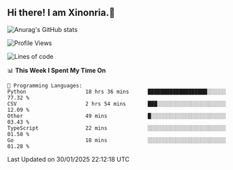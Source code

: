 ## Hi there! I am Xinonria.👋

![Anurag's GitHub stats](https://status-git-main-xinonrias-projects-f26540e3.vercel.app/api?username=xinonria&hide=stars,issues)

<!--START_SECTION:waka-->
![Profile Views](http://img.shields.io/badge/Profile%20Views-0-blue)

![Lines of code](https://img.shields.io/badge/From%20Hello%20World%20I%27ve%20Written-966.5%20thousand%20lines%20of%20code-blue)

📊 **This Week I Spent My Time On** 

```text
💬 Programming Languages: 
Python                   18 hrs 36 mins      ███████████████████░░░░░░   77.32 % 
CSV                      2 hrs 54 mins       ███░░░░░░░░░░░░░░░░░░░░░░   12.09 % 
Other                    49 mins             █░░░░░░░░░░░░░░░░░░░░░░░░   03.43 % 
TypeScript               22 mins             ░░░░░░░░░░░░░░░░░░░░░░░░░   01.58 % 
Go                       18 mins             ░░░░░░░░░░░░░░░░░░░░░░░░░   01.28 % 
```


 Last Updated on 30/01/2025 22:12:18 UTC
<!--END_SECTION:waka-->

<!--
**xinonria/xinonria** is a ✨ _special_ ✨ repository because its `README.md` (this file) appears on your GitHub profile.

Here are some ideas to get you started:

- 🔭 I’m currently working on ...
- 🌱 I’m currently learning ...
- 👯 I’m looking to collaborate on ...
- 🤔 I’m looking for help with ...
- 💬 Ask me about ...
- 📫 How to reach me: ...
- 😄 Pronouns: ...
- ⚡ Fun fact: ...
-->
